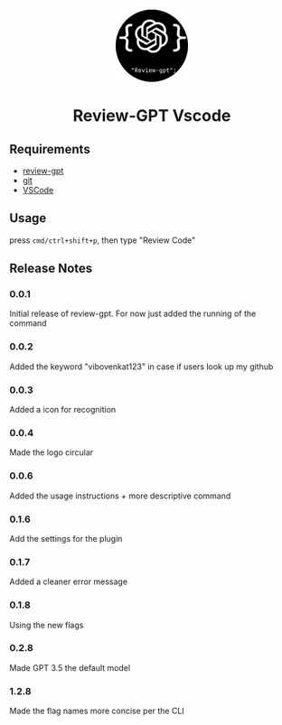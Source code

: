 <h3 align="center">
  <img src="https://raw.githubusercontent.com/vibovenkat123/rgpt-vscode/main/assets/logo/shrinked_logo.png" />
  <h1 align="center"> Review-GPT Vscode </h1>
</h3>

## Requirements

* [review-gpt](https://github.com/vibovenkat123/review-gpt)
* [git](https://git-scm.com)
* [VSCode](https://code.visualstudio.com)

## Usage

press `cmd/ctrl+shift+p`, then type "Review Code"

## Release Notes


### 0.0.1

Initial release of review-gpt. For now just added the running of the command

### 0.0.2

Added the keyword "vibovenkat123" in case if users look up my github

### 0.0.3

Added a icon for recognition

### 0.0.4

Made the logo circular

### 0.0.6

Added the usage instructions + more descriptive command

### 0.1.6

Add the settings for the plugin

### 0.1.7

Added a cleaner error message

### 0.1.8
Using the new flags

### 0.2.8
Made GPT 3.5 the default model

### 1.2.8
Made the flag names more concise per the CLI